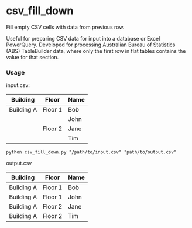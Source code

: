 # csv_fill_down
Fill empty CSV cells with data from previous row.

Useful for preparing CSV data for input into a database or Excel PowerQuery.
Developed for processing Australian Bureau of Statistics (ABS) TableBuilder data, where only the first row in flat tables contains the value for that section.

### Usage
input.csv:

| Building   | Floor   | Name |
|------------|---------|------|
| Building A | Floor 1 | Bob  |
|            |         | John |
|            | Floor 2 | Jane |
|            |         | Tim  |


````
python csv_fill_down.py "/path/to/input.csv" "path/to/output.csv"
````
output.csv

| Building   | Floor   | Name |
|------------|---------|------|
| Building A | Floor 1 | Bob  |
| Building A | Floor 1 | John |
| Building A | Floor 2 | Jane |
| Building A | Floor 2 | Tim  |
